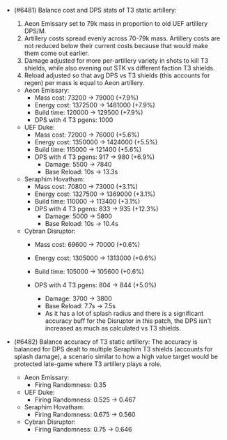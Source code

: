 - (#6481) Balance cost and DPS stats of T3 static artillery:
  1. Aeon Emissary set to 79k mass in proportion to old UEF artillery DPS/M.
  2. Artillery costs spread evenly across 70-79k mass. Artillery costs are not reduced below their current costs because that would make them come out earlier.
  3. Damage adjusted for more per-artillery variety in shots to kill T3 shields, while also evening out STK vs different faction T3 shields.
  4. Reload adjusted so that avg DPS vs T3 shields (this accounts for regen) per mass is equal to Aeon artillery.
  - Aeon Emissary: 
    - Mass cost: 73200 -> 79000 (+7.9%)
    - Energy cost: 1372500 -> 1481000 (+7.9%)
    - Build time: 120000 -> 129500 (+7.9%)
    - DPS with 4 T3 pgens: 1000
  - UEF Duke:
    - Mass cost: 72000 -> 76000 (+5.6%)
    - Energy cost: 1350000 -> 1424000 (+5.5%)
    - Build time: 115000 -> 121400 (+5.6%)
    - DPS with 4 T3 pgens: 917 -> 980 (+6.9%)
      - Damage: 5500 -> 7840
      - Base Reload: 10s -> 13.3s
  - Seraphim Hovatham:
    - Mass cost: 70800 -> 73000 (+3.1%)
    - Energy cost: 1327500 -> 1369000 (+3.1%)
    - Build time: 110000 -> 113400 (+3.1%)
    - DPS with 4 T3 pgens: 833 -> 935 (+12.3%)
      - Damage: 5000 -> 5800
      - Base Reload: 10s -> 10.4s
  - Cybran Disruptor:
    - Mass cost: 69600 -> 70000 (+0.6%)
    - Energy cost: 1305000 -> 1313000 (+0.6%)
    - Build time: 105000 -> 105600 (+0.6%)

    - DPS with 4 T3 pgens: 804 -> 844 (+5.0%)
      - Damage: 3700 -> 3800
      - Base Reload: 7.7s -> 7.5s
      - As it has a lot of splash radius and there is a significant accuracy buff for the Disruptor in this patch, the DPS isn't increased as much as calculated vs T3 shields.

- (#6482) Balance accuracy of T3 static artillery:
  The accuracy is balanced for DPS dealt to multiple Seraphim T3 shields (accounts for splash damage), a scenario similar to how a high value target would be protected late-game where T3 artillery plays a role.
  - Aeon Emissary:
    - Firing Randomness: 0.35
  - UEF Duke:
    - Firing Randomness: 0.525 -> 0.467
  - Seraphim Hovatham:
    - Firing Randomness: 0.675 -> 0.560
  - Cybran Disruptor:
    - Firing Randomness: 0.75 -> 0.646

    
   
    

